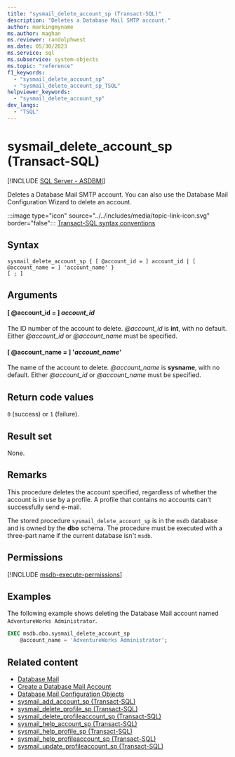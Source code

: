 ```yaml
---
title: "sysmail_delete_account_sp (Transact-SQL)"
description: "Deletes a Database Mail SMTP account."
author: markingmyname
ms.author: maghan
ms.reviewer: randolphwest
ms.date: 05/30/2023
ms.service: sql
ms.subservice: system-objects
ms.topic: "reference"
f1_keywords:
  - "sysmail_delete_account_sp"
  - "sysmail_delete_account_sp_TSQL"
helpviewer_keywords:
  - "sysmail_delete_account_sp"
dev_langs:
  - "TSQL"
---
```

# sysmail_delete_account_sp (Transact-SQL)

[!INCLUDE [SQL Server - ASDBMI](../../includes/applies-to-version/sql-asdbmi.md)]

Deletes a Database Mail SMTP account. You can also use the Database Mail Configuration Wizard to delete an account.

:::image type="icon" source="../../includes/media/topic-link-icon.svg" border="false"::: [Transact-SQL syntax conventions](../../t-sql/language-elements/transact-sql-syntax-conventions-transact-sql.md)

## Syntax

```syntaxsql
sysmail_delete_account_sp { [ @account_id = ] account_id | [ @account_name = ] 'account_name' }
[ ; ]
```

## Arguments

#### [ @account_id = ] *account_id*

The ID number of the account to delete. *@account_id* is **int**, with no default. Either *@account_id* or *@account_name* must be specified.

#### [ @account_name = ] '*account_name*'

The name of the account to delete. *@account_name* is **sysname**, with no default. Either *@account_id* or *@account_name* must be specified.

## Return code values

`0` (success) or `1` (failure).

## Result set

None.

## Remarks

This procedure deletes the account specified, regardless of whether the account is in use by a profile. A profile that contains no accounts can't successfully send e-mail.

The stored procedure `sysmail_delete_account_sp` is in the `msdb` database and is owned by the **dbo** schema. The procedure must be executed with a three-part name if the current database isn't `msdb`.

## Permissions

[!INCLUDE [msdb-execute-permissions](../../includes/msdb-execute-permissions.md)]

## Examples

The following example shows deleting  the Database Mail account named `AdventureWorks Administrator`.

```sql
EXEC msdb.dbo.sysmail_delete_account_sp
    @account_name = 'AdventureWorks Administrator';
```

## Related content

- [Database Mail](../database-mail/database-mail.md)
- [Create a Database Mail Account](../database-mail/create-a-database-mail-account.md)
- [Database Mail Configuration Objects](../database-mail/database-mail-configuration-objects.md)
- [sysmail_add_account_sp (Transact-SQL)](sysmail-add-account-sp-transact-sql.md)
- [sysmail_delete_profile_sp (Transact-SQL)](sysmail-delete-profile-sp-transact-sql.md)
- [sysmail_delete_profileaccount_sp (Transact-SQL)](sysmail-delete-profileaccount-sp-transact-sql.md)
- [sysmail_help_account_sp (Transact-SQL)](sysmail-help-account-sp-transact-sql.md)
- [sysmail_help_profile_sp (Transact-SQL)](sysmail-help-profile-sp-transact-sql.md)
- [sysmail_help_profileaccount_sp (Transact-SQL)](sysmail-help-profileaccount-sp-transact-sql.md)
- [sysmail_update_profileaccount_sp (Transact-SQL)](sysmail-update-profileaccount-sp-transact-sql.md)
